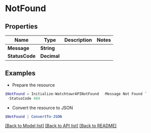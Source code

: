 # NotFound
## Properties

Name | Type | Description | Notes
------------ | ------------- | ------------- | -------------
**Message** | **String** |  | 
**StatusCode** | **Decimal** |  | 

## Examples

- Prepare the resource
```powershell
$NotFound = Initialize-WatchtowrAPINotFound  -Message Not Found `
 -StatusCode 404
```

- Convert the resource to JSON
```powershell
$NotFound | ConvertTo-JSON
```

[[Back to Model list]](../README.md#documentation-for-models) [[Back to API list]](../README.md#documentation-for-api-endpoints) [[Back to README]](../README.md)

